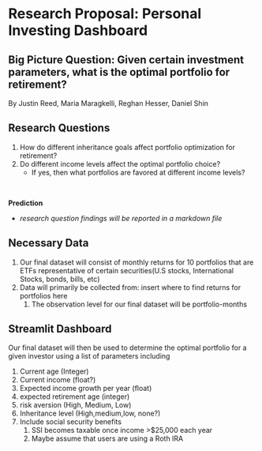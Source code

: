 # Research Proposal: Personal Investing Dashboard

## Big Picture Question: Given certain investment parameters, what is the optimal portfolio for retirement?

By Justin Reed, Maria Maragkelli, Reghan Hesser, Daniel Shin

## Research Questions

1. How do different inheritance goals affect portfolio optimization for retirement?
2. Do different income levels affect the optimal portfolio choice?
    - If yes, then what portfolios are favored at different income levels?
<br>

**Prediction**


* *research question findings will be reported in a markdown file*

## Necessary Data
1. Our final dataset will consist of monthly returns for 10 portfolios that are ETFs representative of certain securities(U.S stocks, International Stocks, bonds, bills, etc)
2. Data will primarily be collected from: insert where to find returns for portfolios here
   1. The observation level for our final dataset will be portfolio-months





## Streamlit Dashboard

Our final dataset will then be used to determine the optimal portfolio for a given investor using a list of parameters including
1. Current age (Integer)
2. Current income (float?)
3. Expected income growth per year (float)
4. expected retirement age (integer)
5. risk aversion (High, Medium, Low)
6. Inheritance level (High,medium,low, none?)
7. Include social security benefits
   1. SSI becomes taxable once income >$25,000 each year
   2. Maybe assume that users are using a Roth IRA